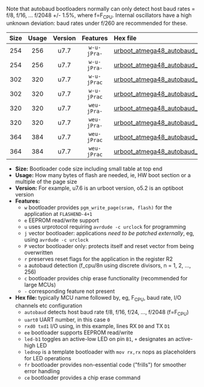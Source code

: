 Note that autobaud bootloaders normally can only detect host baud rates = f/8, f/16, ... f/2048 +/- 1.5%, where f=F<sub>CPU</sub>. Internal oscillators have a high unknown deviation: baud rates under f/260 are recommended for these.

|Size|Usage|Version|Features|Hex file|
|:-:|:-:|:-:|:-:|:--|
|254|256|u7.7|`w-u-jPra-`|[urboot_atmega48_autobaud_uart0_rxd0_txd1_led+b5.hex](https://raw.githubusercontent.com/stefanrueger/urboot.hex/main/mcus/atmega48/autobaud/urboot_atmega48_autobaud_uart0_rxd0_txd1_led+b5.hex)|
|254|256|u7.7|`w-u-jPra-`|[urboot_atmega48_autobaud_uart0_rxd0_txd1_lednop.hex](https://raw.githubusercontent.com/stefanrueger/urboot.hex/main/mcus/atmega48/autobaud/urboot_atmega48_autobaud_uart0_rxd0_txd1_lednop.hex)|
|302|320|u7.7|`w-u-jPrac`|[urboot_atmega48_autobaud_uart0_rxd0_txd1_led+b5_fr_ce.hex](https://raw.githubusercontent.com/stefanrueger/urboot.hex/main/mcus/atmega48/autobaud/urboot_atmega48_autobaud_uart0_rxd0_txd1_led+b5_fr_ce.hex)|
|302|320|u7.7|`w-u-jPrac`|[urboot_atmega48_autobaud_uart0_rxd0_txd1_lednop_fr_ce.hex](https://raw.githubusercontent.com/stefanrueger/urboot.hex/main/mcus/atmega48/autobaud/urboot_atmega48_autobaud_uart0_rxd0_txd1_lednop_fr_ce.hex)|
|320|320|u7.7|`weu-jPra-`|[urboot_atmega48_autobaud_uart0_rxd0_txd1_ee_led+b5.hex](https://raw.githubusercontent.com/stefanrueger/urboot.hex/main/mcus/atmega48/autobaud/urboot_atmega48_autobaud_uart0_rxd0_txd1_ee_led+b5.hex)|
|320|320|u7.7|`weu-jPra-`|[urboot_atmega48_autobaud_uart0_rxd0_txd1_ee_lednop.hex](https://raw.githubusercontent.com/stefanrueger/urboot.hex/main/mcus/atmega48/autobaud/urboot_atmega48_autobaud_uart0_rxd0_txd1_ee_lednop.hex)|
|364|384|u7.7|`weu-jPrac`|[urboot_atmega48_autobaud_uart0_rxd0_txd1_ee_led+b5_fr_ce.hex](https://raw.githubusercontent.com/stefanrueger/urboot.hex/main/mcus/atmega48/autobaud/urboot_atmega48_autobaud_uart0_rxd0_txd1_ee_led+b5_fr_ce.hex)|
|364|384|u7.7|`weu-jPrac`|[urboot_atmega48_autobaud_uart0_rxd0_txd1_ee_lednop_fr_ce.hex](https://raw.githubusercontent.com/stefanrueger/urboot.hex/main/mcus/atmega48/autobaud/urboot_atmega48_autobaud_uart0_rxd0_txd1_ee_lednop_fr_ce.hex)|

- **Size:** Bootloader code size including small table at top end
- **Usage:** How many bytes of flash are needed, ie, HW boot section or a multiple of the page size
- **Version:** For example, u7.6 is an urboot version, o5.2 is an optiboot version
- **Features:**
  + `w` bootloader provides `pgm_write_page(sram, flash)` for the application at `FLASHEND-4+1`
  + `e` EEPROM read/write support
  + `u` uses urprotocol requiring `avrdude -c urclock` for programming
  + `j` vector bootloader: applications *need to be patched externally*, eg, using `avrdude -c urclock`
  + `P` vector bootloader only: protects itself and reset vector from being overwritten
  + `r` preserves reset flags for the application in the register R2
  + `a` autobaud detection (f_cpu/8n using discrete divisors, n = 1, 2, ..., 256)
  + `c` bootloader provides chip erase functionality (recommended for large MCUs)
  + `-` corresponding feature not present
- **Hex file:** typically MCU name followed by, eg, F<sub>CPU</sub>, baud rate, I/O channels etc configuration
  + `autobaud` detects host baud rate f/8, f/16, f/24, ..., f/2048 (f=F<sub>CPU</sub>)
  + `uart0` UART number, in this case `0`
  + `rxd0 txd1` I/O using, in this example, lines RX `D0` and TX `D1`
  + `ee` bootloader supports EEPROM read/write
  + `led-b1` toggles an active-low LED on pin `B1`, `+` designates an active-high LED
  + `lednop` is a template bootloader with `mov rx,rx` nops as placeholders for LED operations
  + `fr` bootloader provides non-essential code ("frills") for smoother error handling
  + `ce` bootloader provides a chip erase command
